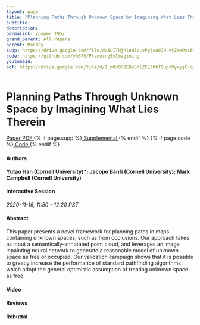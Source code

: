 ```yaml
---
layout: page
title: "Planning Paths Through Unknown Space by Imagining What Lies Therein"
subtitle: 
description:
permalink: /paper_195/
grand_parent: All Papers
parent: Monday
supp: https://drive.google.com/file/d/1UITHjhloH5cLvPylso0J9-vtZmePsc6M/view
code: https://github.com/yh675/PlanningByImagining
youtubeId: 
pdf: https://drive.google.com/file/d/1_m8xORZEBuShlZFL3hbT0upxVyxyjC-q/view
---
```


# Planning Paths Through Unknown Space by Imagining What Lies Therein

<a href="https://drive.google.com/file/d/1_m8xORZEBuShlZFL3hbT0upxVyxyjC-q/view" target="_blank" rel="noopener noreferrer" class="btn btn-blue"><i class="fa fa-file-text-o" aria-hidden="true"></i> Paper PDF </a> {% if page.supp %}<a href="https://drive.google.com/file/d/1UITHjhloH5cLvPylso0J9-vtZmePsc6M/view" target="_blank" rel="noopener noreferrer" class="btn btn-green"><i class="fa fa-file-text-o" aria-hidden="true"></i> Supplemental </a>{% endif %} {% if page.code %}<a href="https://github.com/yh675/PlanningByImagining" target="_blank" rel="noopener noreferrer" class="btn btn-green"><i class="fa fa-github" aria-hidden="true"></i> Code </a>{% endif %} 

#### Authors
**Yutao Han (Cornell University)*; Jacopo Banfi (Cornell University); Mark Campbell (Cornell University)**

#### Interactive Session
*2020-11-16, 11:50 - 12:20 PST*

#### Abstract
This paper presents a novel framework for planning paths in maps containing unknown spaces, such as from occlusions. Our approach takes as input a semantically-annotated point cloud, and leverages an image inpainting neural network to generate a reasonable model of unknown space as free or occupied. Our validation campaign shows that it is possible to greatly increase the performance of standard pathfinding algorithms which adopt the general optimistic assumption of treating unknown space as free.

#### Video 

#### Reviews

#### Rebuttal

